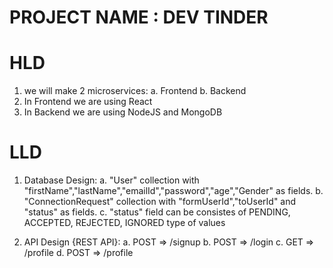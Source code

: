# PROJECT NAME : DEV TINDER

# HLD
1. we will make 2 microservices:
    a. Frontend 
    b. Backend
2. In Frontend we are using React
3. In Backend we are using NodeJS and MongoDB

# LLD

1. Database Design:
    a. "User" collection with "firstName","lastName","emailId","password","age","Gender" as fields.
    b. "ConnectionRequest" collection with "formUserId","toUserId" and "status" as fields.
    c. "status" field can be consistes of PENDING, ACCEPTED, REJECTED, IGNORED type of values

2. API Design {REST API}:
    a. POST => /signup
    b. POST => /login
    c. GET => /profile
    d. POST => /profile